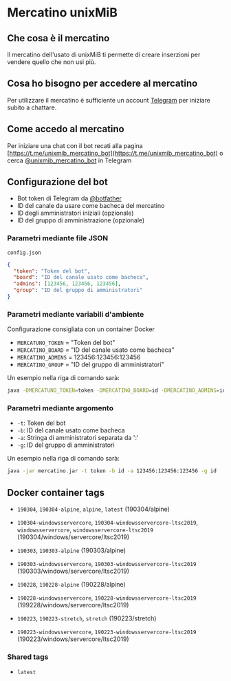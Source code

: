 # Mercatino unixMiB

## Che cosa è il mercatino

Il mercatino dell'usato di unixMiB ti permette di creare inserzioni per vendere quello che non usi più.

## Cosa ho bisogno per accedere al mercatino

Per utilizzare il mercatino è sufficiente un account [Telegram](https://telegram.org/) per iniziare subito a chattare.

## Come accedo al mercatino

Per iniziare una chat con il bot recati alla pagina [https://t.me/unixmib_mercatino_bot](https://t.me/unixmib_mercatino_bot) o cerca [@unixmib_mercatino_bot](https://t.me/unixmib_mercatino_bot) in Telegram

## Configurazione del bot

- Bot token di Telegram da [@botfather](https://t.me/botfather)
- ID del canale da usare come bacheca del mercatino
- ID degli amministratori iniziali (opzionale)
- ID del gruppo di amministrazione (opzionale)


### Parametri mediante file JSON

`config.json`

```json
{
  "token": "Token del bot",
  "board": "ID del canale usato come bacheca",
  "admins": [123456, 123456, 123456],
  "group": "ID del gruppo di amministratori"
}
```

### Parametri mediante variabili d'ambiente

Configurazione consigliata con un container Docker

- `MERCATUNO_TOKEN` = "Token del bot"
- `MERCATINO_BOARD` = "ID del canale usato come bacheca"
- `MERCATINO_ADMINS` = 123456:123456:123456
- `MERCATINO_GROUP` = "ID del gruppo di amministratori"

Un esempio nella riga di comando sarà:

```bash
java -DMERCATUNO_TOKEN=token -DMERCATINO_BOARD=id -DMERCATINO_ADMINS=id:id:id -DMERCATINO_GROUP=id -jar mercatino.jar
```

### Parametri mediante argomento

- `-t`: Token del bot 
- `-b`: ID del canale usato come bacheca
- `-a`: Stringa di amministratori separata da ':'
- `-g`: ID del gruppo di amministratori

Un esempio nella riga di comando sarà:

```bash
java -jar mercatino.jar -t token -b id -a 123456:123456:123456 -g id
```

## Docker container tags

-  `190304`, `190304-alpine`, `alpine`, `latest` (190304/alpine)

-  `190304-windowsservercore`, `190304-windowsservercore-ltsc2019`, `windowsservercore`, `windowsservercore-ltsc2019` (190304/windows/servercore/ltsc2019)

-  `190303`, `190303-alpine` (190303/alpine)

-  `190303-windowsservercore`, `190303-windowsservercore-ltsc2019` (190303/windows/servercore/ltsc2019)

-  `190228`, `190228-alpine` (190228/alpine)

-  `190228-windowsservercore`, `190228-windowsservercore-ltsc2019` (199228/windows/servercore/ltsc2019)

-  `190223`, `190223-stretch`, `stretch` (190223/stretch)

-  `190223-windowsservercore`, `190223-windowsservercore-ltsc2019` (190223/windows/servercore/ltsc2019)

### Shared tags

- `latest`